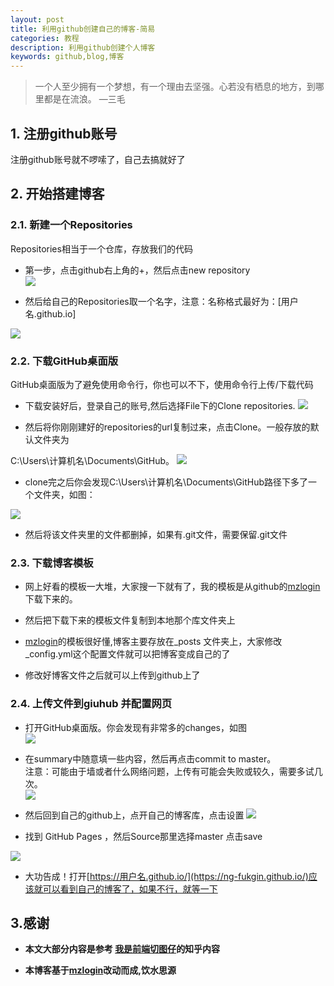 ```yaml
---
layout: post
title: 利用github创建自己的博客-简易
categories: 教程
description: 利用github创建个人博客
keywords: github,blog,博客
---
```


>一个人至少拥有一个梦想，有一个理由去坚强。心若没有栖息的地方，到哪里都是在流浪。
—三毛


## 1. 注册github账号
注册github账号就不啰嗦了，自己去搞就好了

## 2. 开始搭建博客
### 2.1. 新建一个Repositories
Repositories相当于一个仓库，存放我们的代码
+ 第一步，点击github右上角的+，然后点击new repository    
![](/images/posts/github_blog/new_repositiory.PNG)

+ 然后给自己的Repositories取一个名字，注意：名称格式最好为：[用户名.github.io]

![](/images/posts/github_blog/new_repositiory1.PNG)

### 2.2. 下载GitHub桌面版
GitHub桌面版为了避免使用命令行，你也可以不下，使用命令行上传/下载代码

+ 下载安装好后，登录自己的账号,然后选择File下的Clone repositories.
![](/images/posts/github_blog/v2-c5f165c7056bf8a1e81c98880e6bc3b7_720w.jpg)

+ 然后将你刚刚建好的repositories的url复制过来，点击Clone。一般存放的默认文件夹为

C:\Users\计算机名\Documents\GitHub。
![](/images/posts/github_blog/v2-faf4513657fd78aad02687c02ba2e1c0_720w.jpg)

+ clone完之后你会发现C:\Users\计算机名\Documents\GitHub路径下多了一个文件夹，如图：

![](/images/posts/github_blog/v2-c73a4bec66a84957dd8b069b43f177d1_r.png)

+ 然后将该文件夹里的文件都删掉，如果有.git文件，需要保留.git文件

### 2.3. 下载博客模板
+ 网上好看的模板一大堆，大家搜一下就有了，我的模板是从github的[mzlogin](https://github.com/mzlogin/mzlogin.github.io)下载下来的。

+ 然后把下载下来的模板文件复制到本地那个库文件夹上

+ [mzlogin](https://github.com/mzlogin/mzlogin.github.io)的模板很好懂,博客主要存放在_posts 文件夹上，大家修改_config.yml这个配置文件就可以把博客变成自己的了

+ 修改好博客文件之后就可以上传到github上了

### 2.4. 上传文件到giuhub 并配置网页

+ 打开GitHub桌面版。你会发现有非常多的changes，如图   
![](/images/posts/github_blog/v2-3b08ca2dfb6215d86595c4fdc9fdb7f7_720w.jpg)
+ 在summary中随意填一些内容，然后再点击commit to master。   
 注意：可能由于墙或者什么网络问题，上传有可能会失败或较久，需要多试几次。     
![](/images/posts/github_blog/v2-dcf13d09dfd1b34fb474ecbdcd404567_720w.jpg)

+ 然后回到自己的github上，点开自己的博客库，点击设置 
![](/images/posts/github_blog/blog_setting1.PNG)

+ 找到 GitHub Pages ，然后Source那里选择master 点击save 

![](/images/posts/github_blog/blog_setting2.PNG)

+ 大功告成！打开[https://用户名.github.io/](https://ng-fukgin.github.io/)应该就可以看到自己的博客了，如果不行，就等一下


## 3.**感谢**
+ **本文大部分内容是参考 [我是前端切图仔](https://zhuanlan.zhihu.com/p/28321740)的知乎内容**

+ **本博客基于[mzlogin](https://github.com/mzlogin/mzlogin.github.io)改动而成,饮水思源**